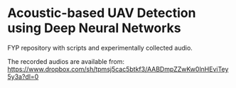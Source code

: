 # Acoustic-based UAV Detection using Deep Neural Networks
FYP repository with scripts and experimentally collected audio.

The recorded audios are available from:
https://www.dropbox.com/sh/tpmsj5cac5btkf3/AABDmpZZwKw0lnHEviTey5y3a?dl=0
